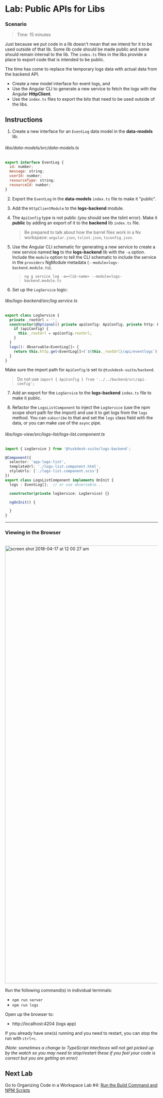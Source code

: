 # Lab: Public APIs for Libs

### Scenario
> Time: 15 minutes

Just because we put code in a lib doesn't mean that we intend for it to be used outside of that lib. Some lib code should be made public and some should remain internal to the lib. The `index.ts` files in the libs provide a place to export code that is intended to be public.

The time has come to replace the temporary logs data with actual data from the backend API. 
*  Create a new model interface for event logs, and 
*  Use the Angular CLI to generate a new service to fetch the logs with the Angular **HttpClient**. 
*  Use the `index.ts` files to export the bits that need to be used outside of the libs.

## Instructions

1. Create a new interface for an `EventLog` data model in the **data-models** lib.

###### libs/data-models/src/data-models.ts

```js
export interface EventLog {
  id: number;
  message: string;
  userId: number;
  resourceType: string;
  resourceId: number;
}
```

2. Export the `EventLog` in the **data-models** `index.ts` file to make it "public".

1. Add the `HttpClientModule` to the **logs-backend** module.

6. The `ApiConfig` type is not public (you should see the tslint error). Make it **public** by adding an export of it to the **backend** lib `index.ts` file. 

   > Be prepared to talk about how the barrel files work in a Nx workspace: `angular.json`, `tslint.json`, `tsconfig.json`.

1. Use the Angular CLI schematic for generating a new service to create a new service named **log** to the **logs-backend** lib with the `-a` option. Include the `module` option to tell the CLI schematic to include the service in the `providers` NgModule metadata (`--module=logs-backend.module.ts`).

   >  `ng g service log -a=<lib-name> --module=logs-backend.module.ts`

1. Set up the `LogService` logic:

###### libs/logs-backend/src/log.service.ts

```typescript
export class LogService {
  private _rootUrl = '';
  constructor(@Optional() private apiConfig: ApiConfig, private http: HttpClient) {
    if (apiConfig) {
      this._rootUrl = apiConfig.rootUrl;
    }
  }
  logs(): Observable<EventLog[]> {
    return this.http.get<EventLog[]>(`${this._rootUrl}/api/eventlogs`);
  }
}
```

Make sure the import path for `ApiConfig` is set to `@tuskdesk-suite/backend`.

   >  Do not use `import { ApiConfig } from '../../backend/src/api-config';`
   
   
7. Add an export for the `LogService` to the **logs-backend** `index.ts` file to make it public.

8. Refactor the `LogsListComponent` to inject the `LogService` (use the npm scope short path for the import) and use it to get logs from the `logs` method. You can `subscribe` to that and set the `logs` class field with the data, or you can make use of the `async` pipe.

###### libs/logs-view/src/logs-list/logs-list.component.ts

```ts
import { LogService } from '@tuskdesk-suite/logs-backend';

@Component({
  selector: 'app-logs-list',
  templateUrl: './logs-list.component.html',
  styleUrls: ['./logs-list.component.scss']
})
export class LogsListComponent implements OnInit {
  logs : EventLog[];  // or use observable...

  constructor(private logService: LogService) {}

  ngOnInit() {

  }
}  
  ```


---

### Viewing in the Browser

<br/>

<img width="1440" alt="screen shot 2018-04-17 at 12 00 27 am" src="https://user-images.githubusercontent.com/210413/38851293-6dd66dbe-41d2-11e8-8d02-324226819ce7.png">


Run the following command(s) in individual terminals:
- `npm run server`
- `npm run logs`

Open up the browser to:
- http://localhost:4204 (logs app)

If you already have one(s) running and you need to restart, you can stop the run with `ctrl+c`.

*(Note: sometimes a change to TypeScript interfaces will not get picked up by the watch so you may need to stop/restart these if you feel your code is correct but you are getting an error)*

## Next Lab
Go to Organizing Code in a Workspace Lab #4: [Run the Build Command and NPM Scripts](lab-4.md)
